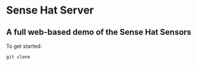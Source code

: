 # Sense Hat Server

## A full web-based demo of the Sense Hat Sensors


To get started:
```
git clone 
```
